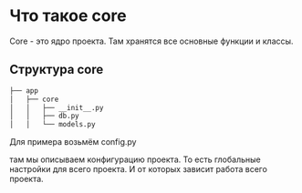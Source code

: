 # Что такое core

Core - это ядро проекта.
Там хранятся все основные функции и классы.

## Структура core

```bash
├── app
│   ├── core
│   │   ├── __init__.py
│   │   ├── db.py
│   │   └── models.py
```

Для примера возьмём config.py

там мы описываем конфигурацию проекта.
То есть глобальные настройки для всего проекта.
И от которых зависит работа всего проекта.
